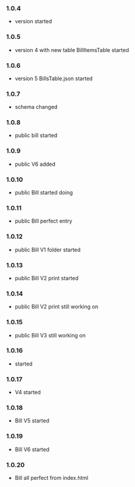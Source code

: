 
### 1.0.4

- version started

### 1.0.5

- version 4 with new table BillItemsTable started

### 1.0.6

- version 5 BillsTable.json started

### 1.0.7

- schema changed 

### 1.0.8

- public bill started

### 1.0.9

- public V6 added

### 1.0.10

- public Bill started doing

### 1.0.11

- public Bill perfect entry

### 1.0.12

- public Bill V1 folder started

### 1.0.13

- public Bill V2 print started

### 1.0.14

- public Bill V2 print still working on

### 1.0.15

- public Bill V3 still working on

### 1.0.16

- started

### 1.0.17

-  V4 started

### 1.0.18

-  Bill V5 started

### 1.0.19

-  Bill V6 started

### 1.0.20

-  Bill all perfect from index.html
